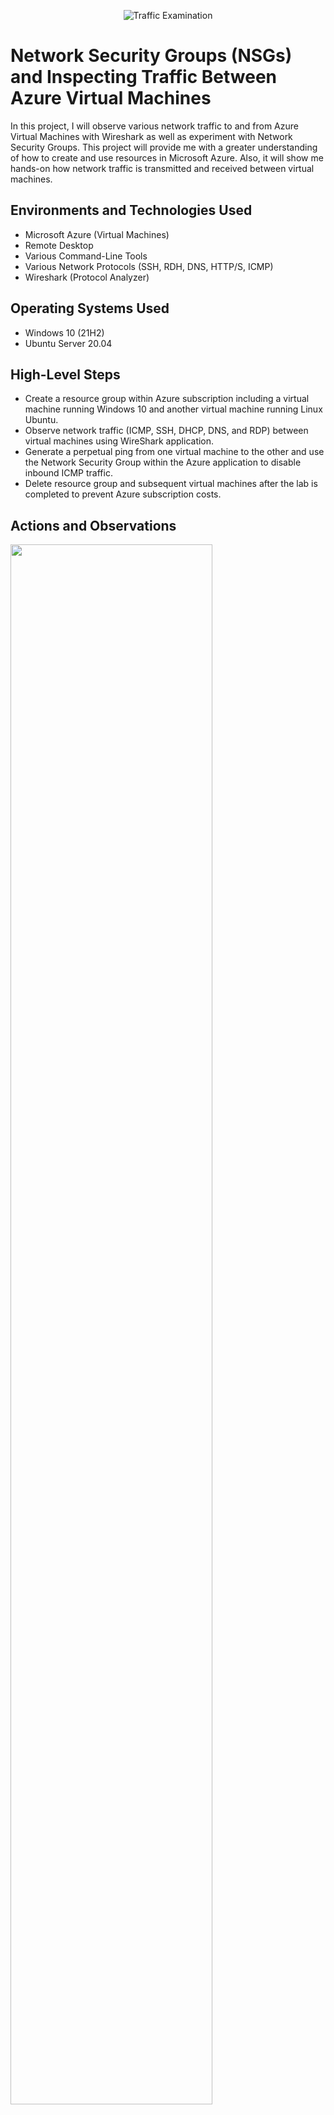 <p align="center">
<img src="https://i.imgur.com/Ua7udoS.png" alt="Traffic Examination"/>
</p>

<h1> Network Security Groups (NSGs) and Inspecting Traffic Between Azure Virtual Machines </h1>
In this project, I will observe various network traffic to and from Azure Virtual Machines with Wireshark as well as experiment with Network Security Groups. This project will provide me with a greater understanding of how to create and use resources in Microsoft Azure. Also, it will show me hands-on how network traffic is transmitted and received between virtual machines. <br />


<h2>Environments and Technologies Used</h2>

- Microsoft Azure (Virtual Machines)
- Remote Desktop
- Various Command-Line Tools
- Various Network Protocols (SSH, RDH, DNS, HTTP/S, ICMP)
- Wireshark (Protocol Analyzer)

<h2>Operating Systems Used </h2>

- Windows 10 (21H2)
- Ubuntu Server 20.04

<h2>High-Level Steps</h2>

- Create a resource group within Azure subscription including a virtual machine running Windows 10 and another virtual machine running Linux Ubuntu.
- Observe network traffic (ICMP, SSH, DHCP, DNS, and RDP) between virtual machines using WireShark application.
- Generate a perpetual ping from one virtual machine to the other and use the Network Security Group within the Azure application to disable inbound ICMP traffic.
- Delete resource group and subsequent virtual machines after the lab is completed to prevent Azure subscription costs.

<h2>Actions and Observations</h2>

<p>
<img src= "https://github.com/John-Gravitt/azure-network-protocols/assets/152338722/84a70616-bac0-4daf-bdf7-e54e0ac8d377" height="80%" width="80%" />
</p>
<p>
Begin the project by navigating to Microsoft Azure, then create a resource group within the Azure subscription. Create one virtual machine operating on Windows 10 and another virtual machine operating on Linux Ubuntu. Observe that the NetworkWatcher resource group was created at the same time as the virtual machines.
<br />

<p>
<img src= " " height="80%" width="80%" />
</p>
<p>
Lorem ipsum dolor sit amet, consectetur adipiscing elit, sed do eiusmod tempor incididunt ut labore et dolore magna aliqua. Ut enim ad minim veniam, quis nostrud exercitation ullamco laboris nisi ut aliquip ex ea commodo consequat. Duis aute irure dolor in reprehenderit in voluptate velit esse cillum dolore eu fugiat nulla pariatur.
</p>
<br />

<p>
<img src= "![image](https://github.com/John-Gravitt/azure-network-protocols/assets/152338722/5df43769-8f37-4d22-b1f0-e15f93edb9da)" height="80%" width="80%" />
</p>
<p>
Lorem ipsum dolor sit amet, consectetur adipiscing elit, sed do eiusmod tempor incididunt ut labore et dolore magna aliqua. Ut enim ad minim veniam, quis nostrud exercitation ullamco laboris nisi ut aliquip ex ea commodo consequat. Duis aute irure dolor in reprehenderit in voluptate velit esse cillum dolore eu fugiat nulla pariatur.
</p>
<br />

<p>
<img src= " " height="80%" width="80%" />
</p>
<p>
Lorem ipsum dolor sit amet, consectetur adipiscing elit, sed do eiusmod tempor incididunt ut labore et dolore magna aliqua. Ut enim ad minim veniam, quis nostrud exercitation ullamco laboris nisi ut aliquip ex ea commodo consequat. Duis aute irure dolor in reprehenderit in voluptate velit esse cillum dolore eu fugiat nulla pariatur.
</p>
<br />

<p>
<img src= " " height="80%" width="80%" />
</p>
<p>
Lorem ipsum dolor sit amet, consectetur adipiscing elit, sed do eiusmod tempor incididunt ut labore et dolore magna aliqua. Ut enim ad minim veniam, quis nostrud exercitation ullamco laboris nisi ut aliquip ex ea commodo consequat. Duis aute irure dolor in reprehenderit in voluptate velit esse cillum dolore eu fugiat nulla pariatur.
</p>
<br />

<p>
<img src= "![image](https://github.com/John-Gravitt/azure-network-protocols/assets/152338722/42c407d8-2f3c-4aa8-b5a4-800f845257ca)" height="80%" width="80%" />
</p>
<p>
Lorem ipsum dolor sit amet, consectetur adipiscing elit, sed do eiusmod tempor incididunt ut labore et dolore magna aliqua. Ut enim ad minim veniam, quis nostrud exercitation ullamco laboris nisi ut aliquip ex ea commodo consequat. Duis aute irure dolor in reprehenderit in voluptate velit esse cillum dolore eu fugiat nulla pariatur.
</p>
<br />
